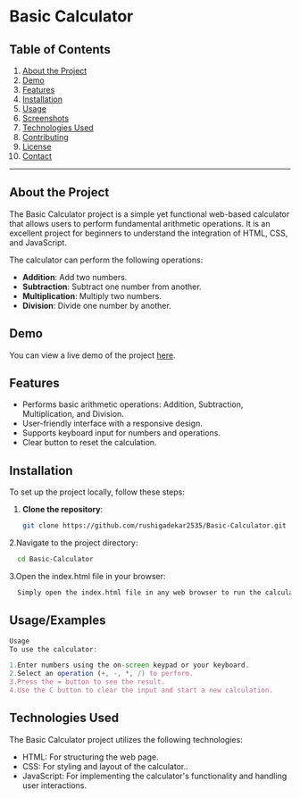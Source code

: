# Basic Calculator

## Table of Contents
1. [About the Project](#about-the-project)
2. [Demo](#demo)
3. [Features](#features)
4. [Installation](#installation)
5. [Usage](#usage)
6. [Screenshots](#screenshots)
7. [Technologies Used](#technologies-used)
8. [Contributing](#contributing)
9. [License](#license)
10. [Contact](#contact)

---

## About the Project

The Basic Calculator project is a simple yet functional web-based calculator that allows users to perform fundamental arithmetic operations. It is an excellent project for beginners to understand the integration of HTML, CSS, and JavaScript.

The calculator can perform the following operations:
- **Addition**: Add two numbers.
- **Subtraction**: Subtract one number from another.
- **Multiplication**: Multiply two numbers.
- **Division**: Divide one number by another.

## Demo

You can view a live demo of the project [here](https://rushigadekar2535.github.io/Basic-Calculator/).

## Features

- Performs basic arithmetic operations: Addition, Subtraction, Multiplication, and Division.
- User-friendly interface with a responsive design.
- Supports keyboard input for numbers and operations.
- Clear button to reset the calculation.

## Installation

To set up the project locally, follow these steps:

1. **Clone the repository**:
   ```bash
   git clone https://github.com/rushigadekar2535/Basic-Calculator.git

2.Navigate to the project directory:

```bash
  cd Basic-Calculator
```
3.Open the index.html file in your browser:
```bash
  Simply open the index.html file in any web browser to run the calculator.
```

## Usage/Examples

```javascript
Usage
To use the calculator:

1.Enter numbers using the on-screen keypad or your keyboard.
2.Select an operation (+, -, *, /) to perform.
3.Press the = button to see the result.
4.Use the C button to clear the input and start a new calculation.
```
## Technologies Used
The Basic Calculator project utilizes the following technologies:
- HTML: For structuring the web page.
- CSS: For styling and layout of the calculator..
- JavaScript: For implementing the calculator's functionality and handling user interactions.

